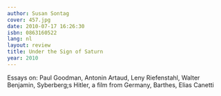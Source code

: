 ```yaml
---
author: Susan Sontag
cover: 457.jpg
date: 2010-07-17 16:26:30
isbn: 0863160522
lang: nl
layout: review
title: Under the Sign of Saturn
year: 2010
---
```


Essays on: Paul Goodman, Antonin Artaud, Leny Riefenstahl, Walter Benjamin, Syberberg;s Hitler, a film from Germany, Barthes, Elias Canetti
